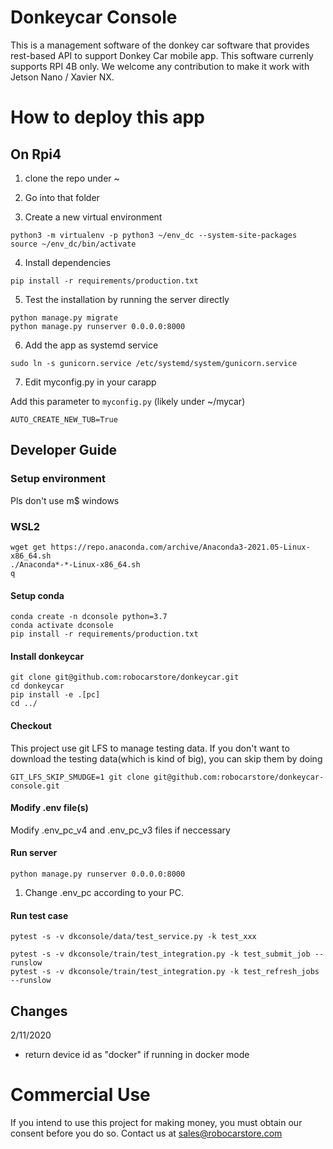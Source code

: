 # Donkeycar Console

This is a management software of the donkey car software that provides
rest-based API to support Donkey Car mobile app. This software currenly supports
RPI 4B only. We welcome any contribution to make it work with 
Jetson Nano /
Xavier NX.

# How to deploy this app

## On Rpi4

1. clone the repo under ~
2. Go into that folder

3. Create a new virtual environment

```
python3 -m virtualenv -p python3 ~/env_dc --system-site-packages
source ~/env_dc/bin/activate
```

4. Install dependencies

```
pip install -r requirements/production.txt
```

5. Test the installation by running the server directly

```
python manage.py migrate
python manage.py runserver 0.0.0.0:8000
```

6. Add the app as systemd service

```
sudo ln -s gunicorn.service /etc/systemd/system/gunicorn.service
```

7. Edit myconfig.py in your carapp 

Add this parameter to `myconfig.py` (likely under ~/mycar) 

```
AUTO_CREATE_NEW_TUB=True
```

## Developer Guide

### Setup environment

Pls don't use m$ windows

### WSL2
```angular2html
wget get https://repo.anaconda.com/archive/Anaconda3-2021.05-Linux-x86_64.sh
./Anaconda*-*-Linux-x86_64.sh
q
```

#### Setup conda

```
conda create -n dconsole python=3.7
conda activate dconsole
pip install -r requirements/production.txt
```
#### Install donkeycar
```
git clone git@github.com:robocarstore/donkeycar.git
cd donkeycar
pip install -e .[pc]
cd ../
```

#### Checkout

This project use git LFS to manage testing data. If you don't want to download the testing data(which is kind of big), you can skip them by doing

`GIT_LFS_SKIP_SMUDGE=1 git clone git@github.com:robocarstore/donkeycar-console.git`

#### Modify .env file(s)
Modify .env_pc_v4 and .env_pc_v3 files if neccessary

#### Run server

```
python manage.py runserver 0.0.0.0:8000
```

1. Change .env_pc according to your PC.

#### Run test case

```
pytest -s -v dkconsole/data/test_service.py -k test_xxx

pytest -s -v dkconsole/train/test_integration.py -k test_submit_job --runslow
pytest -s -v dkconsole/train/test_integration.py -k test_refresh_jobs --runslow
```

## Changes

2/11/2020

- return device id as "docker" if running in docker mode

# Commercial Use

If you intend to use this project for making money, you must obtain our consent before you do so. Contact us at sales@robocarstore.com
